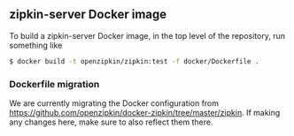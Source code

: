## zipkin-server Docker image

To build a zipkin-server Docker image, in the top level of the repository, run something
like

```bash
$ docker build -t openzipkin/zipkin:test -f docker/Dockerfile .
```

### Dockerfile migration

We are currently migrating the Docker configuration from https://github.com/openzipkin/docker-zipkin/tree/master/zipkin.
If making any changes here, make sure to also reflect them there.
